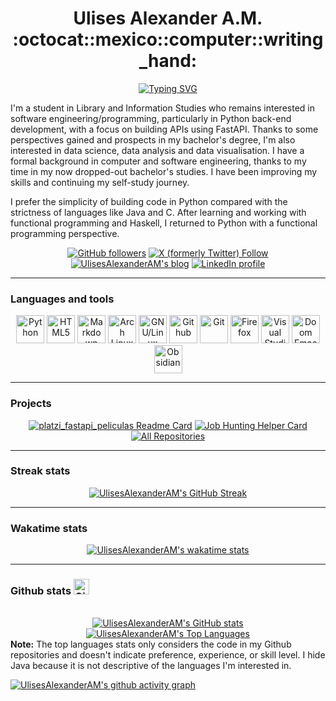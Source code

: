 <!-- markdownlint-disable MD033 -->

<h1 align="center"> Ulises Alexander A.M. :octocat::mexico::computer::writing_hand: </h1>

<!-- Typing SVG by DenverCoder1 - https://github.com/DenverCoder1/readme-typing-svg -->
<div align=center>
  <a href="https://git.io/typing-svg"><img src="https://readme-typing-svg.demolab.com?font=+JetBrains+Mono+&pause=1000&color=D2183B&center=true&width=440&height=45&lines=Software+Engineer;Python+developer;Arch+Linux+user;Avid+reader" alt="Typing SVG" /></a>
</div>

I'm a student in Library and Information Studies who remains interested in software engineering/programming, particularly in Python back-end development, with a focus on building APIs using FastAPI. Thanks to some perspectives gained and prospects in my bachelor's degree, I'm also interested in data science, data analysis and data visualisation. I have a formal background in computer and software engineering, thanks to my time in my now dropped-out bachelor's studies. I have been improving my skills and continuing my self-study journey.

I prefer the simplicity of building code in Python compared with the strictness of languages like Java and C. After learning and working with functional programming and Haskell, I returned to Python with a functional programming perspective.

<!-- Social badges section -->
<!-- Badges with custom icons - https://github.com/DenverCoder1/custom-icon-badges -->
<div align=center>
  <a href="https://github.com/UlisesAlexanderAM?tab=followers" target="_blank">
    <img alt="GitHub followers" title="Follow me on Github" src="https://custom-icon-badges.demolab.com/github/followers/UlisesAlexanderAM?color=red&label=Follow&logo=github&style=for-the-badge"></a>
  <a href="https://twitter.com/intent/follow?screen_name=ulisesaam" target="_blank">
    <img alt="X (formerly Twitter) Follow" title="Follow me on X (formerly Twitter)" src="https://custom-icon-badges.demolab.com/twitter/follow/ulisesaam?color=blue&logo=x&style=for-the-badge"></a>
  <a href="https://uaam.hashnode.dev" target="_blank">
    <img alt="UlisesAlexanderAM's blog" title="Visit my blog" src="https://custom-icon-badges.demolab.com/badge/Blog-blue.svg?style=for-the-badge&logo=hashnode"></a>
  <a href="https://www.linkedin.com/in/ulises-alexander-am/" target="_blank">
    <img alt="LinkedIn profile" title="Visit my LinkedIn profile" src="https://custom-icon-badges.demolab.com/badge/LinkedIn-0a66c2.svg?style=for-the-badge&logo=linkedin"></a>
</div>

---

### Languages and tools

<div align=center>
  <a href="https://www.python.org" target="_blank">
    <img  alt="Python" title="Python" width=45px src="https://cdn.jsdelivr.net/gh/devicons/devicon/icons/python/python-original.svg" /></a>
  <a href="https://developer.mozilla.org/en-US/docs/Glossary/HTML5" target="_blank">
    <img  alt="HTML5" title="HTML5" width=45px src="https://cdn.jsdelivr.net/gh/devicons/devicon/icons/html5/html5-original.svg" /></a>
  <a href="https://docs.github.com/articles/markdown-basics" target="_blank">
    <img  alt="Markdown" title="Markdown" width=45px src="https://cdn.simpleicons.org/markdown/_/white" /></a>
  <a href="https://archlinux.org/" target="_blank">
    <img  alt="Arch Linux" title="Arch Linux" width=45px src="https://cdn.simpleicons.org/archlinux/1793D1" /></a>
  <a href="https://en.wikipedia.org/wiki/Linux" target="_blank">
    <img  alt="GNU/Linux" title="GNU/Linux" width=45px src="https://cdn.jsdelivr.net/gh/devicons/devicon/icons/linux/linux-original.svg" /></a>
  <a href="https://github.com" target="_blank">
    <img  alt="Github" title="Github" width=45px src="https://cdn.simpleicons.org/github/_/white" /></a>
  <a href="https://git-scm.com" target="_blank">
    <img  alt="Git" title="Git" width=45px src="https://cdn.jsdelivr.net/gh/devicons/devicon/icons/git/git-original.svg" /></a>
  <a href="https://www.mozilla.org/en-US/firefox/" target="_blank">
    <img  alt="Firefox" title="Firefox" width=45px src="https://cdn.jsdelivr.net/gh/devicons/devicon/icons/firefox/firefox-plain.svg" /></a>
  <a href="https://code.visualstudio.com/" target="_blank">
    <img alt="Visual Studio Code" title="Visual Studio Code" width=45px src="https://cdn.jsdelivr.net/gh/devicons/devicon/icons/vscode/vscode-original.svg" /></a>
  <a href="https://github.com/doomemacs/doomemacs" target="_blank">
    <img  alt="Doom Emacs" title="Doom Emacs" width=45px src="https://cdn.simpleicons.org/gnuemacs/7f5ab6" /></a>
  <a href="https://obsidian.md/" target="_blank">
    <img  alt="Obsidian" title="Obsidian" width=45px src="https://cdn.simpleicons.org/obsidian/7C3AED" /></a>
</div>
  
---

### Projects

<div align=center>
    <a href="https://github.com/UlisesAlexanderAM/skillventory" target="_blank">
      <img alt="platzi_fastapi_peliculas Readme Card" src="https://github-readme-stats-ulisesalexanderam.vercel.app/api/pin/?username=UlisesAlexanderAM&repo=skillventory&theme=radical" /></a>
    <a href="https://github.com/UlisesAlexanderAM/my_portfolio_api" target="_blank">
      <img alt="Job Hunting Helper Card" src="https://github-readme-stats-ulisesalexanderam.vercel.app/api/pin/?username=UlisesAlexanderAM&repo=my_portfolio_api&theme=radical" /></a>
    </br>
    <a href="https://github.com/UlisesAlexanderAM?tab=repositories" target="_blank">
      <img alt="All Repositories" title="All Repositories" src="https://custom-icon-badges.demolab.com/badge/-All%20Repos-e41d44?style=for-the-badge&logoColor=white&logo=repo" /></a>
</div>

---

### Streak stats

<div align=center>

  <a href="https://git.io/streak-stats">
    <img alt="UlisesAlexanderAM's GitHub Streak" src="https://streak-stats.demolab.com?user=UlisesAlexanderAM&theme=neon-dark" /></a>

</div>

---

### Wakatime stats

<div align=center>
  <a href="https://github.com/anuraghazra/github-readme-stats">
    <img alt="UlisesAlexanderAM's wakatime stats" src="https://github-readme-stats-ulisesalexanderam.vercel.app/api/wakatime?username=Ulises_Alexander_AM&theme=radical&layout=compact" /></a>
</div>

---

### Github stats <img alt="Github" title="Github" width=25px src="https://cdn.jsdelivr.net/npm/simple-icons@latest/icons/github.svg" />

<!-- https://github.com/anuraghazra/github-readme-stats -->
<!-- <details>
<summary><b>Github Profile Stats</b></summary> -->
  <div align=center>
    <br/>
    <a href="https://github.com/anuraghazra/github-readme-stats">
      <img alt="UlisesAlexanderAM's GitHub stats" src="https://github-readme-stats-ulisesalexanderam.vercel.app/api?username=UlisesAlexanderAM&show_icons=true&theme=radical"/></a>
    <a href="https://github.com/anuraghazra/github-readme-stats">
        <img alt="UlisesAlexanderAM's Top Languages" src="https://github-readme-stats-ulisesalexanderam.vercel.app/api/top-langs/?username=UlisesAlexanderAM&layout=compact&theme=radical&hide=java&langs_count=6"/></a>
    <br/>
  </div>
  <b>Note:</b> The top languages stats only considers the code in my Github repositories and doesn't indicate preference, experience, or skill level. I hide Java because it is not descriptive of the languages I'm interested in.
  <br/>
<!--</details>-->

<a href="https://github.com/ashutosh00710/github-readme-activity-graph"><img alt="UlisesAlexanderAM's github activity graph" src="https://github-readme-activity-graph.vercel.app/graph?username=UlisesAlexanderAM&theme=redical"/></a>

